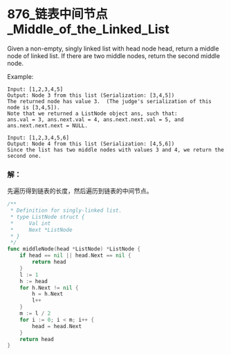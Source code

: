 # 876_链表中间节点_Middle_of_the_Linked_List

Given a non-empty, singly linked list with head node head, return a middle node of linked list. If there are two middle nodes, return the second middle node. 

Example:

    Input: [1,2,3,4,5]  
    Output: Node 3 from this list (Serialization: [3,4,5])  
    The returned node has value 3.  (The judge's serialization of this node is [3,4,5]).  
    Note that we returned a ListNode object ans, such that:  
    ans.val = 3, ans.next.val = 4, ans.next.next.val = 5, and ans.next.next.next = NULL.  
    
    Input: [1,2,3,4,5,6]  
    Output: Node 4 from this list (Serialization: [4,5,6])  
    Since the list has two middle nodes with values 3 and 4, we return the second one.

### 解：

先遍历得到链表的长度，然后遍历到链表的中间节点。

```go
/**
 * Definition for singly-linked list.
 * type ListNode struct {
 *     Val int
 *     Next *ListNode
 * }
 */
func middleNode(head *ListNode) *ListNode {
    if head == nil || head.Next == nil {
        return head
    }
    l := 1
    h := head
    for h.Next != nil {
        h = h.Next
        l++
    }
    m := l / 2
    for i := 0; i < m; i++ {
        head = head.Next
    }
    return head
}
```